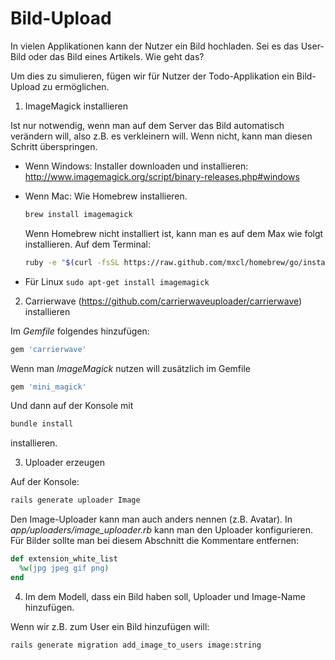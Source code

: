 # Bild-Upload

In vielen Applikationen kann der Nutzer ein Bild hochladen. Sei es das User-Bild oder das Bild eines Artikels. Wie geht das?

Um dies zu simulieren, fügen wir für Nutzer der Todo-Applikation ein Bild-Upload zu ermöglichen.

1. ImageMagick installieren

  Ist nur notwendig, wenn man auf dem Server das Bild automatisch verändern will, also z.B. es verkleinern will. Wenn nicht, kann man diesen Schritt überspringen.
  
  * Wenn Windows: Installer downloaden und installieren: http://www.imagemagick.org/script/binary-releases.php#windows 
  * Wenn Mac: Wie Homebrew installieren.
    ```bash
    brew install imagemagick
    ```
    Wenn Homebrew nicht installiert ist, kann man es auf dem Max wie folgt installieren. Auf dem Terminal:
    ```bash
    ruby -e "$(curl -fsSL https://raw.github.com/mxcl/homebrew/go/install)"
    ```
    
  * Für Linux ```sudo apt-get install imagemagick```
  
2. Carrierwave (https://github.com/carrierwaveuploader/carrierwave) installieren

  Im *Gemfile* folgendes hinzufügen:

  ```ruby
  gem 'carrierwave'
  ```
  Wenn man *ImageMagick* nutzen will zusätzlich im Gemfile
  ```ruby
  gem 'mini_magick'
  ```  
  
  Und dann auf der Konsole mit
  ```bash
  bundle install
  ```
  installieren.
  
3. Uploader erzeugen

  Auf der Konsole:
  ```bash
  rails generate uploader Image
  ```
  
  Den Image-Uploader kann man auch anders nennen (z.B. Avatar). In *app/uploaders/image_uploader.rb* kann man den Uploader konfigurieren. Für Bilder sollte man bei diesem Abschnitt die Kommentare entfernen:
  ```ruby
  def extension_white_list
    %w(jpg jpeg gif png)
  end
  ```
  
4. Im dem Modell, dass ein Bild haben soll, Uploader und Image-Name hinzufügen.

  Wenn wir z.B. zum User ein Bild hinzufügen will:
  ```bash
  rails generate migration add_image_to_users image:string
  ```
  
